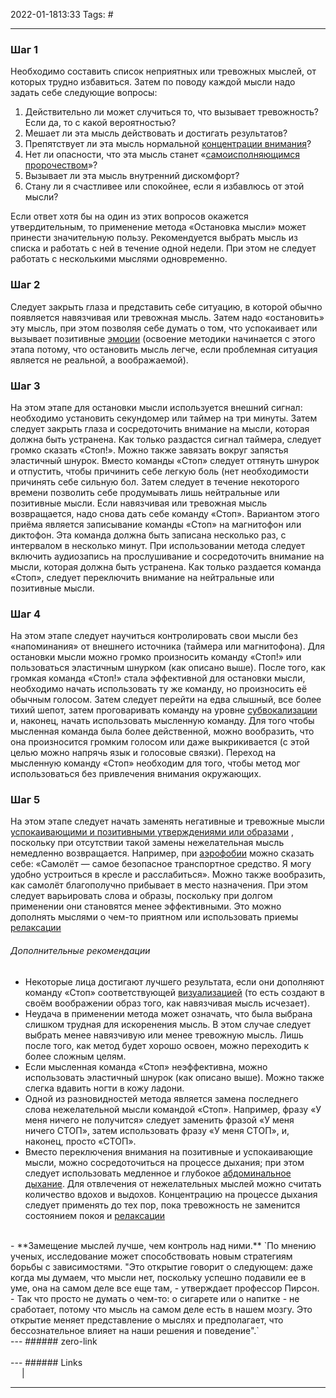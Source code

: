 2022-01-1813:33
Tags: #

---
### Шаг 1
Необходимо составить список неприятных или тревожных мыслей, от которых трудно избавиться. Затем по поводу каждой мысли надо задать себе следующие вопросы:

1.  Действительно ли может случиться то, что вызывает тревожность? Если да, то с какой вероятностью?
2.  Мешает ли эта мысль действовать и достигать результатов?
3.  Препятствует ли эта мысль нормальной [концентрации внимания](https://ru.wikipedia.org/wiki/%D0%9A%D0%BE%D0%BD%D1%86%D0%B5%D0%BD%D1%82%D1%80%D0%B0%D1%86%D0%B8%D1%8F_%D0%B2%D0%BD%D0%B8%D0%BC%D0%B0%D0%BD%D0%B8%D1%8F "Концентрация внимания")?
4.  Нет ли опасности, что эта мысль станет «[самоисполняющимся пророчеством](https://ru.wikipedia.org/wiki/%D0%A1%D0%B0%D0%BC%D0%BE%D0%B8%D1%81%D0%BF%D0%BE%D0%BB%D0%BD%D1%8F%D1%8E%D1%89%D0%B5%D0%B5%D1%81%D1%8F_%D0%BF%D1%80%D0%BE%D1%80%D0%BE%D1%87%D0%B5%D1%81%D1%82%D0%B2%D0%BE "Самоисполняющееся пророчество")»?
5.  Вызывает ли эта мысль внутренний дискомфорт?
6.  Стану ли я счастливее или спокойнее, если я избавлюсь от этой мысли?

Если ответ хотя бы на один из этих вопросов окажется утвердительным, то применение метода «Остановка мысли» может принести значительную пользу. Рекомендуется выбрать мысль из списка и работать с ней в течение одной недели. При этом не следует работать с несколькими мыслями одновременно.
</br>

### Шаг 2
Следует закрыть глаза и представить себе ситуацию, в которой обычно появляется навязчивая или тревожная мысль. Затем надо «остановить» эту мысль, при этом позволяя себе думать о том, что успокаивает или вызывает позитивные [эмоции](https://ru.wikipedia.org/wiki/%D0%AD%D0%BC%D0%BE%D1%86%D0%B8%D1%8F "Эмоция") (освоение методики начинается с этого этапа потому, что остановить мысль легче, если проблемная ситуация является не реальной, а воображаемой).
</br>

### Шаг 3
На этом этапе для остановки мысли используется внешний сигнал: необходимо установить секундомер или таймер на три минуты. Затем следует закрыть глаза и сосредоточить внимание на мысли, которая должна быть устранена. Как только раздастся сигнал таймера, следует громко сказать «Стоп!». Можно также завязать вокруг запястья эластичный шнурок. Вместо команды «Стоп» следует оттянуть шнурок и отпустить, чтобы причинить себе легкую боль (нет необходимости причинять себе сильную бол. Затем следует в течение некоторого времени позволить себе продумывать лишь нейтральные или позитивные мысли. Если навязчивая или тревожная мысль возвращается, надо снова дать себе команду «Стоп». Вариантом этого приёма является записывание команды «Стоп» на магнитофон или диктофон. Эта команда должна быть записана несколько раз, с интервалом в несколько минут. При использовании метода следует включить аудиозапись на прослушивание и сосредоточить внимание на мысли, которая должна быть устранена. Как только раздается команда «Стоп», следует переключить внимание на нейтральные или позитивные мысли.
</br>

### Шаг 4
На этом этапе следует научиться контролировать свои мысли без «напоминания» от внешнего источника (таймера или магнитофона). Для остановки мысли можно громко произносить команду «Стоп!» или пользоваться эластичным шнурком (как описано выше). После того, как громкая команда «Стоп!» стала эффективной для остановки мысли, необходимо начать использовать ту же команду, но произносить её обычным голосом. Затем следует перейти на едва слышный, все более тихий шепот, затем проговаривать команду на уровне [субвокализации](https://ru.wikipedia.org/wiki/%D0%A1%D1%83%D0%B1%D0%B2%D0%BE%D0%BA%D0%B0%D0%BB%D0%B8%D0%B7%D0%B0%D1%86%D0%B8%D1%8F "Субвокализация") и, наконец, начать использовать мысленную команду. Для того чтобы мысленная команда была более действенной, можно вообразить, что она произносится громким голосом или даже выкрикивается (с этой целью можно напрячь язык и голосовые связки). Переход на мысленную команду «Стоп» необходим для того, чтобы метод мог использоваться без привлечения внимания окружающих.
</br>

### Шаг 5
На этом этапе следует начать заменять негативные и тревожные мысли [успокаивающими и позитивными утверждениями или образами](https://ru.wikipedia.org/wiki/%D0%90%D1%84%D1%84%D0%B8%D1%80%D0%BC%D0%B0%D1%86%D0%B8%D1%8F_(%D0%BF%D1%81%D0%B8%D1%85%D0%BE%D0%BB%D0%BE%D0%B3%D0%B8%D1%8F) "Аффирмация (психология)") , поскольку при отсутствии такой замены нежелательная мысль немедленно возвращается. Например, при [аэрофобии](https://ru.wikipedia.org/wiki/%D0%90%D1%8D%D1%80%D0%BE%D1%84%D0%BE%D0%B1%D0%B8%D1%8F "Аэрофобия") можно сказать себе: «Самолёт — самое безопасное транспортное средство. Я могу удобно устроиться в кресле и расслабиться». Можно также вообразить, как самолёт благополучно прибывает в место назначения. При этом следует варьировать слова и образы, поскольку при долгом применении они становятся менее эффективными. Это можно дополнять мыслями о чем-то приятном или использовать приемы [релаксации](https://ru.wikipedia.org/wiki/%D0%A0%D0%B5%D0%BB%D0%B0%D0%BA%D1%81%D0%B0%D1%86%D0%B8%D1%8F)
</br>

###### Дополнительные рекомендации
-   Некоторые лица достигают лучшего результата, если они дополняют команду «Стоп» соответствующей [визуализацией](https://ru.wikipedia.org/wiki/%D0%92%D0%B8%D0%B7%D1%83%D0%B0%D0%BB%D0%B8%D0%B7%D0%B0%D1%86%D0%B8%D1%8F "Визуализация") (то есть создают в своём воображении образ того, как навязчивая мысль исчезает).
-   Неудача в применении метода может означать, что была выбрана слишком трудная для искоренения мысль. В этом случае следует выбрать менее навязчивую или менее тревожную мысль. Лишь после того, как метод будет хорошо освоен, можно переходить к более сложным целям.
-   Если мысленная команда «Стоп» неэффективна, можно использовать эластичный шнурок (как описано выше). Можно также слегка вдавить ногти в кожу ладони.
-   Одной из разновидностей метода является замена последнего слова нежелательной мысли командой «Стоп». Например, фразу «У меня ничего не получится» следует заменить фразой «У меня ничего СТОП», затем использовать фразу «У меня СТОП», и, наконец, просто «СТОП».
-   Вместо переключения внимания на позитивные и успокаивающие мысли, можно сосредоточиться на процессе дыхания; при этом следует использовать медленное и глубокое [абдоминальное дыхание](https://ru.wikipedia.org/wiki/%D0%A0%D0%B5%D0%BB%D0%B0%D0%BA%D1%81%D0%B0%D1%86%D0%B8%D1%8F#Абдоминальное_дыхание "Релаксация"). Для отвлечения от нежелательных мыслей можно считать количество вдохов и выдохов. Концентрацию на процессе дыхания следует применять до тех пор, пока тревожность не заменится состоянием покоя и [релаксации](https://ru.wikipedia.org/wiki/%D0%A0%D0%B5%D0%BB%D0%B0%D0%BA%D1%81%D0%B0%D1%86%D0%B8%D1%8F)
</br>
- **Замещение мыслей лучше, чем контроль над ними.**
`По мнению ученых, исследование может способствовать новым стратегиям борьбы с зависимостями. "Это открытие говорит о следующем: даже когда мы думаем, что мысли нет, поскольку успешно подавили ее в уме, она на самом деле все еще там, - утверждает профессор Пирсон. - Так что просто не думать о чем-то: о сигарете или о напитке - не сработает, потому что мысль на самом деле есть в нашем мозгу. Это открытие меняет представление о мыслях и предполагает, что бессознательное влияет на наши решения и поведение".`

</br>
---
###### zero-link </br>

</br>
---
###### Links </br>
 &emsp; | &emsp; 


---